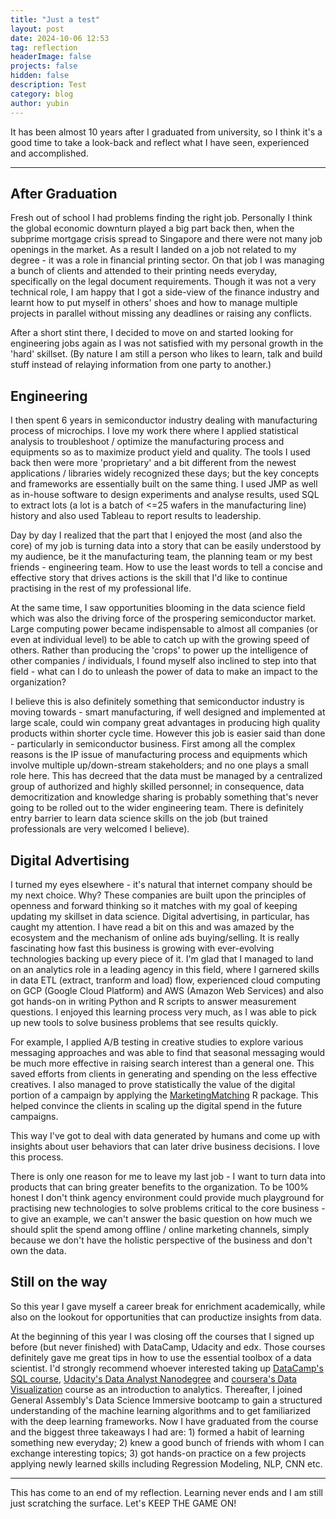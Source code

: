 ```yaml
---
title: "Just a test"
layout: post
date: 2024-10-06 12:53
tag: reflection
headerImage: false
projects: false
hidden: false
description: Test
category: blog
author: yubin
---
```


It has been almost 10 years after I graduated from university, so I think it's a good time to take a look-back and reflect what I have seen, experienced and accomplished. 

---

## After Graduation

Fresh out of school I had problems finding the right job. Personally I think the global economic downturn played a big part back then, when the subprime mortgage crisis spread to Singapore and there were not many job openings in the market. As a result I landed on a job not related to my degree - it was a role in financial printing sector. On that job I was managing a bunch of clients and attended to their printing needs everyday, specifically on the legal document requirements. Though it was not a very technical role, I am happy that I got a side-view of the finance industry and learnt how to put myself in others' shoes and how to manage multiple projects in parallel without missing any deadlines or raising any conflicts. 

After a short stint there, I decided to move on and started looking for engineering jobs again as I was not satisfied with my personal growth in the 'hard' skillset. (By nature I am still a person who likes to learn, talk and build stuff instead of relaying information from one party to another.)

## Engineering

I then spent 6 years in semiconductor industry dealing with manufacturing process of microchips. I love my work there where I applied statistical analysis to troubleshoot / optimize the manufacturing process and equipments so as to maximize product yield and quality. The tools I used back then were more 'proprietary' and a bit different from the newest applications / libraries widely recognized these days; but the key concepts and frameworks are essentially built on the same thing. I used JMP as well as in-house software to design experiments and analyse results, used SQL to extract lots (a lot is a batch of <=25 wafers in the manufacturing line) history and also used Tableau to report results to leadership.

Day by day I realized that the part that I enjoyed the most (and also the core) of my job is turning data into a story that can be easily understood by my audience, be it the manufacturing team, the planning team or my best friends - engineering team. How to use the least words to tell a concise and effective story that drives actions is the skill that I'd like to continue practising in the rest of my professional life.

At the same time, I saw opportunities blooming in the data science field which was also the driving force of the prospering semiconductor market. Large computing power became indispensable to almost all companies (or even at individual level) to be able to catch up with the growing speed of others. Rather than producing the 'crops' to power up the intelligence of other companies / individuals, I found myself also inclined to step into that field - what can I do to unleash the power of data to make an impact to the organization?

I believe this is also definitely something that semiconductor industry is moving towards - smart manufacturing, if well designed and implemented at large scale, could win company great advantages in producing high quality products within shorter cycle time. However this job is easier said than done - particularly in semiconductor business. First among all the complex reasons is the IP issue of manufacturing process and equipments which involve multiple up/down-stream stakeholders; and no one plays a small role here. This has decreed that the data must be managed by a centralized group of authorized and highly skilled personnel; in consequence, data democritization and knowledge sharing is probably something that's never going to be rolled out to the wider engineering team. There is definitely entry barrier to learn data science skills on the job (but trained professionals are very welcomed I believe).

## Digital Advertising

I turned my eyes elsewhere - it's natural that internet company should be my next choice. Why? These companies are built upon the principles of openness and forward thinking so it matches with my goal of keeping updating my skillset in data science. Digital advertising, in particular, has caught my attention. I have read a bit on this and was amazed by the ecosystem and the mechanism of online ads buying/selling. It is really fascinating how fast this business is growing with ever-evolving technologies backing up every piece of it. I'm glad that I managed to land on an analytics role in a leading agency in this field, where I garnered skills in data ETL (extract, tranform and load) flow, experienced cloud computing on GCP (Google Cloud Platform) and AWS (Amazon Web Services) and also got hands-on in writing Python and R scripts to answer measurement questions. I enjoyed this learning process very much, as I was able to pick up new tools to solve business problems that see results quickly. 

For example, I applied A/B testing in creative studies to explore various messaging approaches and was able to find that seasonal messaging would be much more effective in raising search interest than a general one. This saved efforts from clients in generating and spending on the less effective creatives. I also managed to prove statistically the value of the digital portion of a campaign by applying the [MarketingMatching](https://rdrr.io/cran/MarketMatching/man/MarketMatching.html) R package. This helped convince the clients in scaling up the digital spend in the future campaigns.

This way I've got to deal with data generated by humans and come up with insights about user behaviors that can later drive business decisions. I love this process.

There is only one reason for me to leave my last job - I want to turn data into products that can bring greater benefits to the organization.  To be 100% honest I don't think agency environment could provide much playground for practising  new technologies to solve problems critical to the core business - to give an example, we can't answer the basic question on how much we should split the spend among offline / online marketing channels, simply because we don't have the holistic perspective of the business and don't own the data. 


## Still on the way

So this year I gave myself a career break for enrichment academically, while also on the lookout for opportunities that can productize insights from data. 

At the beginning of this year I was closing off the courses that I signed up before (but never finished) with DataCamp, Udacity and edx. Those courses definitely gave me great tips in how to use the essential toolbox of a data scientist. I'd strongly recommend whoever interested taking up [DataCamp's SQL course](https://www.datacamp.com/courses/intermediate-sql), [Udacity's Data Analyst Nanodegree](https://www.udacity.com/course/data-analyst-nanodegree--nd002) and [coursera's Data Visualization](https://www.coursera.org/learn/analytics-tableau/home/welcome) course as an introduction to analytics. Thereafter, I joined General Assembly's Data Science Immersive bootcamp to gain a structured understanding of the machine learning algorithms and to get familiarized with the deep learning frameworks. Now I have graduated from the course and the biggest three takeaways I had are: 1) formed a habit of learning something new everyday; 2) knew a good bunch of friends with whom I can exchange interesting topics; 3) got hands-on practice on a few projects applying newly learned skills including Regression Modeling, NLP, CNN etc.

---

This has come to an end of my reflection.
Learning never ends and I am still just scratching the surface. 
Let's KEEP THE GAME ON!

